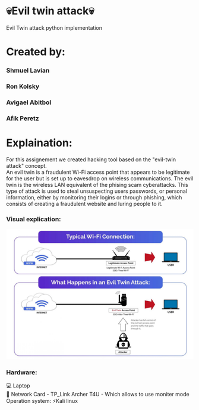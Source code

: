 # 💀Evil twin attack💀
Evil Twin attack python implementation
# Created by: 
### Shmuel Lavian
### Ron Kolsky
### Avigael Abitbol
### Afik Peretz


# Explaination:
For this assignement we created hacking tool based on the "evil-twin attack" concept.<br>
An evil twin is a fraudulent Wi-Fi access point that appears to be legitimate for the user but is set up to eavesdrop on wireless communications.
The evil twin is the wireless LAN equivalent of the phising scam cyberattacks. 
This type of attack is used to steal unsuspecting users passwords, or personal information, either by monitoring their logins or through phishing, which consists of creating a fraudulent website and luring people to it.

 ### Visual explication:
  <img src="image_gif/19112020_evil.jpg" width="600" height="350" >

### Hardware:
💻 Laptop <br>
📡 Network Card - TP_Link Archer T4U - Which allows to use moniter mode
Operation system: 
 ⚡Kali linux
 
 

